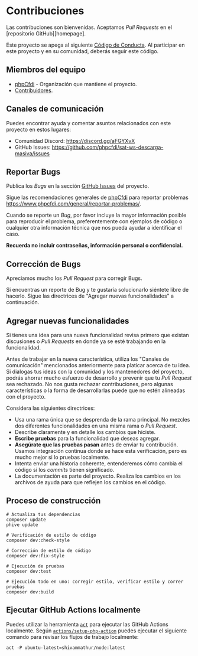 # Contribuciones

Las contribuciones son bienvenidas. Aceptamos *Pull Requests* en el [repositorio GitHub][homepage].

Este proyecto se apega al siguiente [Código de Conducta][coc].
Al participar en este proyecto y en su comunidad, deberás seguir este código.

## Miembros del equipo

* [phpCfdi][] - Organización que mantiene el proyecto.
* [Contribuidores][contributors].

## Canales de comunicación

Puedes encontrar ayuda y comentar asuntos relacionados con este proyecto en estos lugares:

* Comunidad Discord: <https://discord.gg/aFGYXvX>
* GitHub Issues: <https://github.com/phpcfdi/sat-ws-descarga-masiva/issues>

## Reportar Bugs

Publica los *Bugs* en la sección [GitHub Issues][issues] del proyecto.

Sigue las recomendaciones generales de [phpCfdi][] para reportar problemas
<https://www.phpcfdi.com/general/reportar-problemas/>.

Cuando se reporte un *Bug*, por favor incluye la mayor información posible para reproducir el problema, preferentemente
con ejemplos de código o cualquier otra información técnica que nos pueda ayudar a identificar el caso.

**Recuerda no incluir contraseñas, información personal o confidencial.**

## Corrección de Bugs

Apreciamos mucho los *Pull Request* para corregir Bugs.

Si encuentras un reporte de Bug y te gustaría solucionarlo siéntete libre de hacerlo.
Sigue las directrices de "Agregar nuevas funcionalidades" a continuación.

## Agregar nuevas funcionalidades

Si tienes una idea para una nueva funcionalidad revisa primero que existan discusiones o *Pull Requests*
en donde ya se esté trabajando en la funcionalidad.

Antes de trabajar en la nueva característica, utiliza los "Canales de comunicación" mencionados
anteriormente para platicar acerca de tu idea. Si dialogas tus ideas con la comunidad y los
mantenedores del proyecto, podrás ahorrar mucho esfuerzo de desarrollo y prevenir que tu
*Pull Request* sea rechazado. No nos gusta rechazar contribuciones, pero algunas características
o la forma de desarrollarlas puede que no estén alineadas con el proyecto.

Considera las siguientes directrices:

* Usa una rama única que se desprenda de la rama principal. 
  No mezcles dos diferentes funcionalidades en una misma rama o *Pull Request*.
* Describe claramente y en detalle los cambios que hiciste.
* **Escribe pruebas** para la funcionalidad que deseas agregar.
* **Asegúrate que las pruebas pasan** antes de enviar tu contribución. 
  Usamos integración continua donde se hace esta verificación, pero es mucho mejor si lo pruebas localmente.
* Intenta enviar una historia coherente, entenderemos cómo cambia el código si los *commits* tienen significado.
* La documentación es parte del proyecto. 
  Realiza los cambios en los archivos de ayuda para que reflejen los cambios en el código.

## Proceso de construcción

```shell
# Actualiza tus dependencias
composer update
phive update

# Verificación de estilo de código
composer dev:check-style

# Corrección de estilo de código
composer dev:fix-style

# Ejecución de pruebas
composer dev:test

# Ejecución todo en uno: corregir estilo, verificar estilo y correr pruebas
composer dev:build
```

## Ejecutar GitHub Actions localmente

Puedes utilizar la herramienta [`act`](https://github.com/nektos/act) para ejecutar las GitHub Actions localmente.
Según [`actions/setup-php-action`](https://github.com/marketplace/actions/setup-php-action#local-testing-setup)
puedes ejecutar el siguiente comando para revisar los flujos de trabajo localmente:

```shell
act -P ubuntu-latest=shivammathur/node:latest
```

[phpCfdi]:      https://github.com/phpcfdi/
[project]:      https://github.com/phpcfdi/sat-ws-descarga-masiva
[contributors]: https://github.com/phpcfdi/sat-ws-descarga-masiva/graphs/contributors
[coc]:          https://github.com/phpcfdi/sat-ws-descarga-masiva/blob/master/CODE_OF_CONDUCT.md
[issues]:       https://github.com/phpcfdi/sat-ws-descarga-masiva/issues
